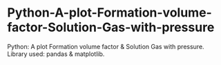 # Python-A-plot-Formation-volume-factor-Solution-Gas-with-pressure
Python: A plot Formation volume factor &amp; Solution Gas with pressure. Library used: pandas &amp; matplotlib.
